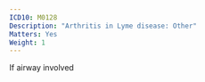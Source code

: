 ```yaml
---
ICD10: M0128
Description: "Arthritis in Lyme disease: Other"
Matters: Yes
Weight: 1
---
```

If airway involved
